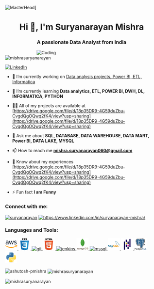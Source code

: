 ![MasterHead](https://uploads-ssl.webflow.com/61aaafd445ccb86f98678181/6217a939b2338c00424dabc4_aqw_banner%20(1).gif)]
<h1 align="center">Hi 👋, I'm Suryanarayan Mishra</h1>
<h3 align="center">A passionate Data Analyst from India</h3>
<img align="right" alt="Coding" width="400" src="https://miro.medium.com/v2/resize:fit:849/1*TjXUGjDSTAR-H3O2M9M50A.gif">

<p align="left"> <img src="https://komarev.com/ghpvc/?username=mishrasuryanarayan&label=Profile%20views&color=0e75b6&style=flat" alt="mishrasuryanarayan" /> </p>

<p align="left">
  <a href="https://www.linkedin.com/in/suryanarayan-mishra/" target="blank">
    <img src="https://img.shields.io/static/v1?label=LinkedIn&message=Connect&color=blue&logo=linkedin&style=for-the-badge" alt="LinkedIn" />
  </a>
</p>

- 🔭 I’m currently working on [Data analysis projects, Power BI, ETL, Informatica](https://drive.google.com/file/d/18p35DR9-4G59duZbu-CvgdQgOQwq2fK4/view?usp=sharing)

- 🌱 I’m currently learning **Data analytics, ETL, POWER BI, DWH, DL, INFORMATICA, PYTHON**

- 👨‍💻 All of my projects are available at [https://drive.google.com/file/d/18p35DR9-4G59duZbu-CvgdQgOQwq2fK4/view?usp=sharing](https://drive.google.com/file/d/18p35DR9-4G59duZbu-CvgdQgOQwq2fK4/view?usp=sharing)

- 💬 Ask me about **SQL, DATABASE, DATA WAREHOUSE, DATA MART, Power BI, DATA LAKE, MYSQL**

- 📫 How to reach me **mishra.suryanarayan060@gmail.com**

- 📄 Know about my experiences [https://drive.google.com/file/d/18p35DR9-4G59duZbu-CvgdQgOQwq2fK4/view?usp=sharing](https://drive.google.com/file/d/18p35DR9-4G59duZbu-CvgdQgOQwq2fK4/view?usp=sharing)

- ⚡ Fun fact **I am Funny**


<h3 align="left">Connect with me:</h3>
<p align="left">
<a href="https://twitter.com/suryanarayan" target="blank"><img align="center" src="https://raw.githubusercontent.com/rahuldkjain/github-profile-readme-generator/master/src/images/icons/Social/twitter.svg" alt="suryanarayan" height="30" width="40" /></a>
<a href="https://www.linkedin.com/in/suryanarayan-mishra/" target="blank"><img align="center" src="https://raw.githubusercontent.com/rahuldkjain/github-profile-readme-generator/master/src/images/icons/Social/linked-in-alt.svg" alt="https://www.linkedin.com/in/suryanarayan-mishra/" height="30" width="40" /></a>
</p>

<h3 align="left">Languages and Tools:</h3>
<p align="left"> <a href="https://aws.amazon.com" target="_blank" rel="noreferrer"> <img src="https://raw.githubusercontent.com/devicons/devicon/master/icons/amazonwebservices/amazonwebservices-original-wordmark.svg" alt="aws" width="40" height="40"/> </a> <a href="https://www.w3schools.com/css/" target="_blank" rel="noreferrer"> <img src="https://raw.githubusercontent.com/devicons/devicon/master/icons/css3/css3-original-wordmark.svg" alt="css3" width="40" height="40"/> </a> <a href="https://git-scm.com/" target="_blank" rel="noreferrer"> <img src="https://www.vectorlogo.zone/logos/git-scm/git-scm-icon.svg" alt="git" width="40" height="40"/> </a> <a href="https://www.w3.org/html/" target="_blank" rel="noreferrer"> <img src="https://raw.githubusercontent.com/devicons/devicon/master/icons/html5/html5-original-wordmark.svg" alt="html5" width="40" height="40"/> </a> <a href="https://www.jenkins.io" target="_blank" rel="noreferrer"> <img src="https://www.vectorlogo.zone/logos/jenkins/jenkins-icon.svg" alt="jenkins" width="40" height="40"/> </a> <a href="https://www.mongodb.com/" target="_blank" rel="noreferrer"> <img src="https://raw.githubusercontent.com/devicons/devicon/master/icons/mongodb/mongodb-original-wordmark.svg" alt="mongodb" width="40" height="40"/> </a> <a href="https://www.microsoft.com/en-us/sql-server" target="_blank" rel="noreferrer"> <img src="https://www.svgrepo.com/show/303229/microsoft-sql-server-logo.svg" alt="mssql" width="40" height="40"/> </a> <a href="https://www.mysql.com/" target="_blank" rel="noreferrer"> <img src="https://raw.githubusercontent.com/devicons/devicon/master/icons/mysql/mysql-original-wordmark.svg" alt="mysql" width="40" height="40"/> </a> <a href="https://pandas.pydata.org/" target="_blank" rel="noreferrer"> <img src="https://raw.githubusercontent.com/devicons/devicon/2ae2a900d2f041da66e950e4d48052658d850630/icons/pandas/pandas-original.svg" alt="pandas" width="40" height="40"/> </a> <a href="https://www.postgresql.org" target="_blank" rel="noreferrer"> <img src="https://raw.githubusercontent.com/devicons/devicon/master/icons/postgresql/postgresql-original-wordmark.svg" alt="postgresql" width="40" height="40"/> </a> <a href="https://www.python.org" target="_blank" rel="noreferrer"> <img src="https://raw.githubusercontent.com/devicons/devicon/master/icons/python/python-original.svg" alt="python" width="40" height="40"/> </a> </p>

<p><img align="left" src="https://github-readme-stats.vercel.app/api/top-langs?username=ashutosh-pmishra&show_icons=true&locale=en&layout=compact" alt="ashutosh-pmishra" /></p>

<p>&nbsp;<img align="center" src="https://github-readme-stats.vercel.app/api?username=mishrasuryanarayan&show_icons=true&locale=en" alt="mishrasuryanarayan" /></p>

<p><img align="center" src="https://github-readme-streak-stats.herokuapp.com/?user=mishrasuryanarayan&" alt="mishrasuryanarayan" /></p>
